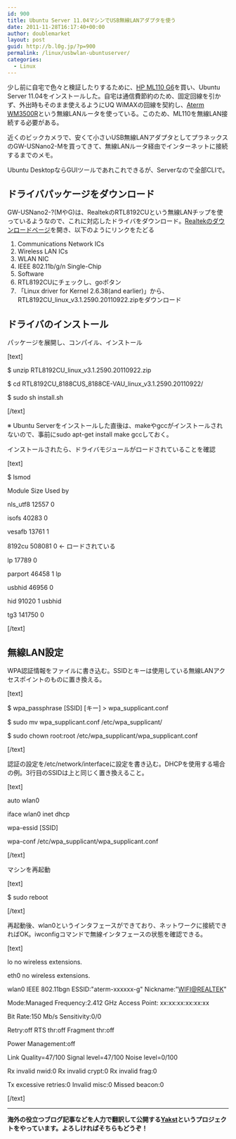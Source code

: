 ```yaml
---
id: 900
title: Ubuntu Server 11.04マシンでUSB無線LANアダプタを使う
date: 2011-11-28T16:17:40+00:00
author: doublemarket
layout: post
guid: http://b.l0g.jp/?p=900
permalink: /linux/usbwlan-ubuntuserver/
categories:
  - Linux
---
```


少し前に自宅で色々と検証したりするために、<a href="http://nttxstore.jp/_II_HP13476513" target="_blank">HP ML110 G6</a>を買い、Ubuntu Server 11.04をインストールした。自宅は通信費節約のため、固定回線を引かず、外出時もそのまま使えるようにUQ WiMAXの回線を契約し、<a href="http://121ware.com/product/atermstation/product/wimax/wm3500r/" target="_blank">Aterm WM3500R</a>という無線LANルータを使っている。このため、ML110を無線LAN接続する必要がある。

近くのビックカメラで、安くて小さいUSB無線LANアダプタとしてプラネックスのGW-USNano2-Mを買ってきて、無線LANルータ経由でインターネットに接続するまでのメモ。



Ubuntu DesktopならGUIツールであれこれできるが、Serverなので全部CLIで。

## ドライバパッケージをダウンロード

GW-USNano2-?(MやG)は、RealtekのRTL8192CUという無線LANチップを使っているようなので、これに対応したドライバをダウンロード。<a href="http://www.realtek.com.tw/downloads/" target="_blank">Realtekのダウンロードページ</a>を開き、以下のようにリンクをたどる

  1. Communications Network ICs
  2. Wireless LAN ICs
  3. WLAN NIC
  4. IEEE 802.11b/g/n Single-Chip
  5. Software
  6. RTL8192CUにチェックし、goボタン
  7. 「Linux driver for Kernel 2.6.38(and earlier)」から、RTL8192CU\_linux\_v3.1.2590.20110922.zipをダウンロード

## ドライバのインストール

パッケージを展開し、コンパイル、インストール

[text]
  
$ unzip RTL8192CU\_linux\_v3.1.2590.20110922.zip
  
$ cd RTL8192CU\_8188CUS\_8188CE-VAU\_linux\_v3.1.2590.20110922/
  
$ sudo sh install.sh
  
[/text]

※ Ubuntu Serverをインストールした直後は、makeやgccがインストールされないので、事前にsudo apt-get install make gccしておく。

インストールされたら、ドライバモジュールがロードされていることを確認

[text]
  
$ lsmod
  
Module Size Used by
  
nls_utf8 12557 0
  
isofs 40283 0
  
vesafb 13761 1
  
8192cu 508081 0 ← ロードされている
  
lp 17789 0
  
parport 46458 1 lp
  
usbhid 46956 0
  
hid 91020 1 usbhid
  
tg3 141750 0
  
[/text]

## 無線LAN設定

WPA認証情報をファイルに書き込む。SSIDとキーは使用している無線LANアクセスポイントのものに置き換える。

[text]
  
$ wpa\_passphrase \[SSID\] \[キー\] > wpa\_supplicant.conf
  
$ sudo mv wpa\_supplicant.conf /etc/wpa\_supplicant/
  
$ sudo chown root:root /etc/wpa\_supplicant/wpa\_supplicant.conf
  
[/text]

認証の設定を/etc/network/interfaceに設定を書き込む。DHCPを使用する場合の例。3行目のSSIDは上と同じく置き換えること。

[text]
  
auto wlan0
  
iface wlan0 inet dhcp
  
wpa-essid [SSID]
  
wpa-conf /etc/wpa\_supplicant/wpa\_supplicant.conf
  
[/text]

マシンを再起動

[text]
  
$ sudo reboot
  
[/text]

再起動後、wlan0というインタフェースができており、ネットワークに接続できればOK。iwconfigコマンドで無線インタフェースの状態を確認できる。

[text]
  
lo no wireless extensions.

eth0 no wireless extensions.

wlan0 IEEE 802.11bgn ESSID:"aterm-xxxxxx-g" Nickname:"<WIFI@REALTEK>"
            
Mode:Managed Frequency:2.412 GHz Access Point: xx:xx:xx:xx:xx:xx
            
Bit Rate:150 Mb/s Sensitivity:0/0
            
Retry:off RTS thr:off Fragment thr:off
            
Power Management:off
            
Link Quality=47/100 Signal level=47/100 Noise level=0/100
            
Rx invalid nwid:0 Rx invalid crypt:0 Rx invalid frag:0
            
Tx excessive retries:0 Invalid misc:0 Missed beacon:0
  
[/text]

* * *

**海外の役立つブログ記事などを人力で翻訳して公開する[Yakst](https://yakst.com/ja)というプロジェクトをやっています。よろしければそちらもどうぞ！**
